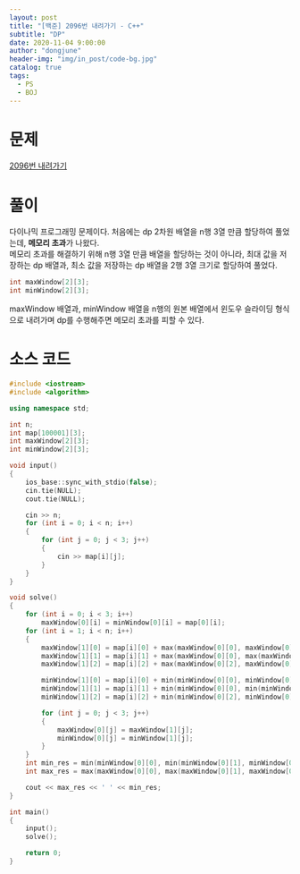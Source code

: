 ```yaml
---
layout: post
title: "[백준] 2096번 내려가기 - C++"
subtitle: "DP"
date: 2020-11-04 9:00:00
author: "dongjune"
header-img: "img/in_post/code-bg.jpg"
catalog: true
tags:
  - PS
  - BOJ
---
```

# 문제
[2096번 내려가기](https://www.acmicpc.net/problem/2096)
# 풀이
다이나믹 프로그래밍 문제이다. 
처음에는 dp 2차원 배열을 n행 3열 만큼 할당하여 풀었는데, **메모리 초과**가 나왔다.  
메모리 초과를 해결하기 위해 n행 3열 만큼 배열을 할당하는 것이 아니라, 최대 값을 저장하는 dp 배열과, 최소 값을 저장하는 dp 배열을 2행 3열 크기로 할당하여 풀었다.
```c++
int maxWindow[2][3];
int minWindow[2][3];
```
maxWindow 배열과, minWindow 배열을 n행의 원본 배열에서 윈도우 슬라이딩 형식으로 내려가며 dp를 수행해주면 메모리 초과를 피할 수 있다.
# 소스 코드
```c++
#include <iostream>
#include <algorithm>

using namespace std;

int n;
int map[100001][3];
int maxWindow[2][3];
int minWindow[2][3];

void input()
{
    ios_base::sync_with_stdio(false);
    cin.tie(NULL);
    cout.tie(NULL);

    cin >> n;
    for (int i = 0; i < n; i++)
    {
        for (int j = 0; j < 3; j++)
        {
            cin >> map[i][j];
        }
    }
}

void solve()
{
    for (int i = 0; i < 3; i++)
        maxWindow[0][i] = minWindow[0][i] = map[0][i];
    for (int i = 1; i < n; i++)
    {
        maxWindow[1][0] = map[i][0] + max(maxWindow[0][0], maxWindow[0][1]);
        maxWindow[1][1] = map[i][1] + max(maxWindow[0][0], max(maxWindow[0][1], maxWindow[0][2]));
        maxWindow[1][2] = map[i][2] + max(maxWindow[0][2], maxWindow[0][1]);

        minWindow[1][0] = map[i][0] + min(minWindow[0][0], minWindow[0][1]);
        minWindow[1][1] = map[i][1] + min(minWindow[0][0], min(minWindow[0][1], minWindow[0][2]));
        minWindow[1][2] = map[i][2] + min(minWindow[0][2], minWindow[0][1]);

        for (int j = 0; j < 3; j++)
        {
            maxWindow[0][j] = maxWindow[1][j];
            minWindow[0][j] = minWindow[1][j];
        }
    }
    int min_res = min(minWindow[0][0], min(minWindow[0][1], minWindow[0][2]));
    int max_res = max(maxWindow[0][0], max(maxWindow[0][1], maxWindow[0][2]));

    cout << max_res << ' ' << min_res;
}

int main()
{
    input();
    solve();

    return 0;
}
```
